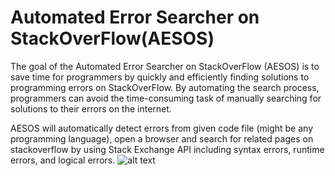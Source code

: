 # Automated Error Searcher on StackOverFlow(AESOS)

The goal of the Automated Error Searcher on StackOverFlow (AESOS) is to save time for
programmers by quickly and efficiently finding solutions to programming errors on StackOverFlow.
By automating the search process, programmers can avoid the time-consuming task of manually
searching for solutions to their errors on the internet.

AESOS will automatically detect errors from given code file (might be any programming language),
open a browser and search for related pages on stackoverflow by using Stack Exchange API
including syntax errors, runtime errors, and logical errors.
![alt text](https://imgur.com/9959080c-5bad-47e3-baa3-19d01d6691d6)
